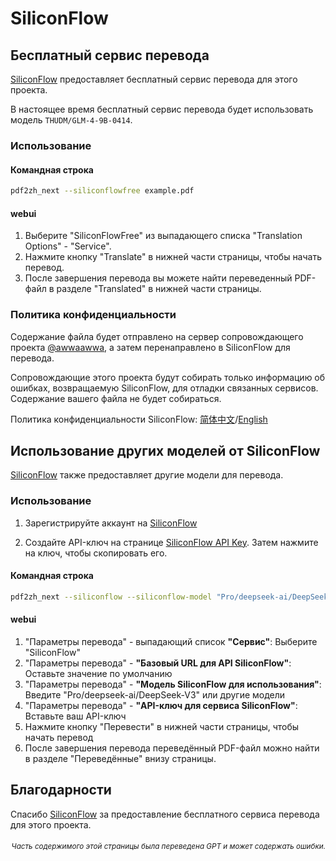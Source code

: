 # SiliconFlow

## Бесплатный сервис перевода

[SiliconFlow](https://siliconflow.cn) предоставляет бесплатный сервис перевода для этого проекта.

В настоящее время бесплатный сервис перевода будет использовать модель `THUDM/GLM-4-9B-0414`.

### Использование

#### Командная строка

```bash
pdf2zh_next --siliconflowfree example.pdf 
```

#### webui

1. Выберите "SiliconFlowFree" из выпадающего списка "Translation Options" - "Service".
2. Нажмите кнопку "Translate" в нижней части страницы, чтобы начать перевод.
3. После завершения перевода вы можете найти переведенный PDF-файл в разделе "Translated" в нижней части страницы.


### Политика конфиденциальности

Содержание файла будет отправлено на сервер сопровождающего проекта [@awwaawwa](https://github.com/awwaawwa), а затем перенаправлено в SiliconFlow для перевода.

Сопровождающие этого проекта будут собирать только информацию об ошибках, возвращаемую SiliconFlow, для отладки связанных сервисов. Содержание вашего файла не будет собираться.

Политика конфиденциальности SiliconFlow: [简体中文](https://docs.siliconflow.cn/cn/legals/privacy-policy)/[English](https://docs.siliconflow.cn/en/legals/privacy-policy)



## Использование других моделей от SiliconFlow

[SiliconFlow](https://siliconflow.cn) также предоставляет другие модели для перевода.

### Использование

1. Зарегистрируйте аккаунт на [SiliconFlow](https://siliconflow.cn)

2. Создайте API-ключ на странице [SiliconFlow API Key](https://cloud.siliconflow.cn/me/account/ak). Затем нажмите на ключ, чтобы скопировать его.

#### Командная строка

```bash
pdf2zh_next --siliconflow --siliconflow-model "Pro/deepseek-ai/DeepSeek-V3" --siliconflow-api-key <your-api-key> example.pdf
```

#### webui

1. "Параметры перевода" - выпадающий список **"Сервис"**: Выберите "SiliconFlow"  
2. "Параметры перевода" - **"Базовый URL для API SiliconFlow"**: Оставьте значение по умолчанию  
3. "Параметры перевода" - **"Модель SiliconFlow для использования"**: Введите "Pro/deepseek-ai/DeepSeek-V3" или другие модели  
4. "Параметры перевода" - **"API-ключ для сервиса SiliconFlow"**: Вставьте ваш API-ключ  
5. Нажмите кнопку "Перевести" в нижней части страницы, чтобы начать перевод  
6. После завершения перевода переведённый PDF-файл можно найти в разделе "Переведённые" внизу страницы.


## Благодарности

Спасибо [SiliconFlow](https://siliconflow.cn) за предоставление бесплатного сервиса перевода для этого проекта.

<div align="right"> 
<h6><small>Часть содержимого этой страницы была переведена GPT и может содержать ошибки.</small></h6>
